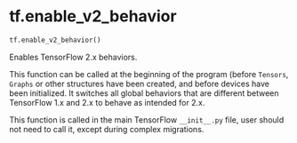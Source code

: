 <div itemscope itemtype="http://developers.google.com/ReferenceObject">
<meta itemprop="name" content="tf.enable_v2_behavior" />
<meta itemprop="path" content="Stable" />
</div>

# tf.enable_v2_behavior

``` python
tf.enable_v2_behavior()
```

Enables TensorFlow 2.x behaviors.

This function can be called at the beginning of the program (before `Tensors`,
`Graphs` or other structures have been created, and before devices have been
initialized. It switches all global behaviors that are different between
TensorFlow 1.x and 2.x to behave as intended for 2.x.

This function is called in the main TensorFlow `__init__.py` file, user should
not need to call it, except during complex migrations.